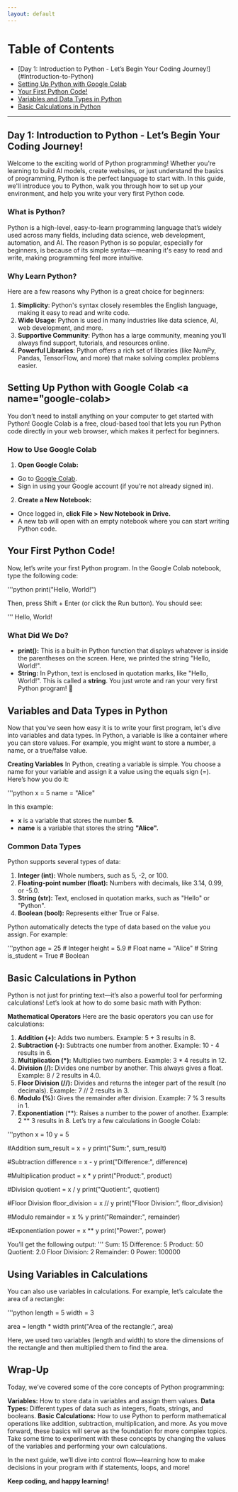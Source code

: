 ```yaml
---
layout: default
---
```

# Table of Contents
- [Day 1: Introduction to Python - Let’s Begin Your Coding Journey!] (#Introduction-to-Python)
- [Setting Up Python with Google Colab](#google-colab)
- [Your First Python Code!](#first-code)
- [Variables and Data Types in Python](#Variables-and-data-types)
- [Basic Calculations in Python](#basic-calculations)

---

## Day 1: Introduction to Python - Let’s Begin Your Coding Journey! <a name="Introduction-to-Python"></a>
Welcome to the exciting world of Python programming! Whether you're learning to build AI models, create websites, or just understand the basics of programming, Python is the perfect language to start with. In this guide, we'll introduce you to Python, walk you through how to set up your environment, and help you write your very first Python code.

### What is Python?
Python is a high-level, easy-to-learn programming language that’s widely used across many fields, including data science, web development, automation, and AI. The reason Python is so popular, especially for beginners, is because of its simple syntax—meaning it's easy to read and write, making programming feel more intuitive.

### Why Learn Python?
Here are a few reasons why Python is a great choice for beginners:

1. **Simplicity**: Python's syntax closely resembles the English language, making it easy to read and write code.
2. **Wide Usage**: Python is used in many industries like data science, AI, web development, and more.
3. **Supportive Community**: Python has a large community, meaning you’ll always find support, tutorials, and resources online.
4. **Powerful Libraries**: Python offers a rich set of libraries (like NumPy, Pandas, TensorFlow, and more) that make solving complex problems easier.

## Setting Up Python with Google Colab <a name="google-colab></a>
You don’t need to install anything on your computer to get started with Python! Google Colab is a free, cloud-based tool that lets you run Python code directly in your web browser, which makes it perfect for beginners.

### How to Use Google Colab
1. **Open Google Colab:**

- Go to [Google Colab](https://colab.research.google.com/).
- Sign in using your Google account (if you're not already signed in).

2. **Create a New Notebook:**

- Once logged in, **click File > New Notebook in Drive.**
- A new tab will open with an empty notebook where you can start writing Python code.

## Your First Python Code!  <a name="first-code"></a>
Now, let’s write your first Python program. In the Google Colab notebook, type the following code:

'''python 
print("Hello, World!")

Then, press Shift + Enter (or click the Run button). You should see:

'''
Hello, World!

### What Did We Do?
- **print():** This is a built-in Python function that displays whatever is inside the parentheses on the screen. Here, we printed the string "Hello, World!".
- **String:** In Python, text is enclosed in quotation marks, like "Hello, World!". This is called a **string**.
You just wrote and ran your very first Python program! 🎉


## Variables and Data Types in Python <a name="Variables-and-data-types"></a>
Now that you've seen how easy it is to write your first program, let's dive into variables and data types. In Python, a variable is like a container where you can store values. For example, you might want to store a number, a name, or a true/false value.

**Creating Variables**
In Python, creating a variable is simple. You choose a name for your variable and assign it a value using the equals sign (=). Here’s how you do it:

'''python
x = 5
name = "Alice"

In this example:
- **x** is a variable that stores the number **5.**
- **name** is a variable that stores the string **"Alice".**


### Common Data Types
Python supports several types of data:
1. **Integer (int):** Whole numbers, such as 5, -2, or 100.
2. **Floating-point number (float):** Numbers with decimals, like 3.14, 0.99, or -5.0.
3. **String (str):** Text, enclosed in quotation marks, such as "Hello" or "Python".
4. **Boolean (bool):** Represents either True or False.

Python automatically detects the type of data based on the value you assign. For example:

'''python
age = 25           # Integer
height = 5.9       # Float
name = "Alice"     # String
is_student = True  # Boolean

## Basic Calculations in Python <a name="basic-calculations"></a>
Python is not just for printing text—it’s also a powerful tool for performing calculations! Let’s look at how to do some basic math with Python:

**Mathematical Operators**
Here are the basic operators you can use for calculations:

1. **Addition (+):** Adds two numbers.
Example: 5 + 3 results in 8.
2. **Subtraction (-):** Subtracts one number from another.
Example: 10 - 4 results in 6.
3. **Multiplication (*):** Multiplies two numbers.
Example: 3 * 4 results in 12.
4. **Division (/):** Divides one number by another. This always gives a float.
Example: 8 / 2 results in 4.0.
5. **Floor Division (//):** Divides and returns the integer part of the result (no decimals).
Example: 7 // 2 results in 3.
6. **Modulo (%):** Gives the remainder after division.
Example: 7 % 3 results in 1.
7. **Exponentiation** (**): Raises a number to the power of another.
Example: 2 ** 3 results in 8.
Let’s try a few calculations in Google Colab:

'''python
x = 10
y = 5

#Addition
sum_result = x + y
print("Sum:", sum_result)

#Subtraction
difference = x - y
print("Difference:", difference)

#Multiplication
product = x * y
print("Product:", product)

#Division
quotient = x / y
print("Quotient:", quotient)

#Floor Division
floor_division = x // y
print("Floor Division:", floor_division)

#Modulo
remainder = x % y
print("Remainder:", remainder)

#Exponentiation
power = x ** y
print("Power:", power)

You’ll get the following output:
'''
Sum: 15
Difference: 5
Product: 50
Quotient: 2.0
Floor Division: 2
Remainder: 0
Power: 100000

## Using Variables in Calculations
You can also use variables in calculations. For example, let’s calculate the area of a rectangle:

'''python
length = 5
width = 3

area = length * width
print("Area of the rectangle:", area)


Here, we used two variables (length and width) to store the dimensions of the rectangle and then multiplied them to find the area.


## Wrap-Up
Today, we’ve covered some of the core concepts of Python programming:

**Variables:** How to store data in variables and assign them values.
**Data Types:** Different types of data such as integers, floats, strings, and booleans.
**Basic Calculations:** How to use Python to perform mathematical operations like addition, subtraction, multiplication, and more.
As you move forward, these basics will serve as the foundation for more complex topics. Take some time to experiment with these concepts by changing the values of the variables and performing your own calculations.

In the next guide, we’ll dive into control flow—learning how to make decisions in your program with if statements, loops, and more!

**Keep coding, and happy learning!**
